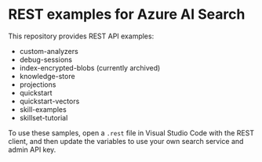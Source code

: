# REST examples for Azure AI Search

This repository provides REST API examples:

+ custom-analyzers
+ debug-sessions
+ index-encrypted-blobs (currently archived)
+ knowledge-store
+ projections
+ quickstart
+ quickstart-vectors
+ skill-examples
+ skillset-tutorial

To use these samples, open a `.rest` file in Visual Studio Code with the REST client, and then update the variables to use your own search service and admin API key.
